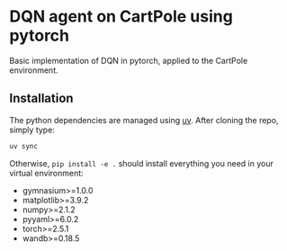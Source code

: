 # DQN agent on CartPole using pytorch

Basic implementation of DQN in pytorch, applied to the CartPole environment.

## Installation

The python dependencies are managed using [uv](https://github.com/astral-sh/uv). After cloning the repo, simply type:

```bash
uv sync
```

Otherwise, `pip install -e .` should install everything you need in your virtual environment:

* gymnasium>=1.0.0
* matplotlib>=3.9.2
* numpy>=2.1.2
* pyyaml>=6.0.2
* torch>=2.5.1
* wandb>=0.18.5

